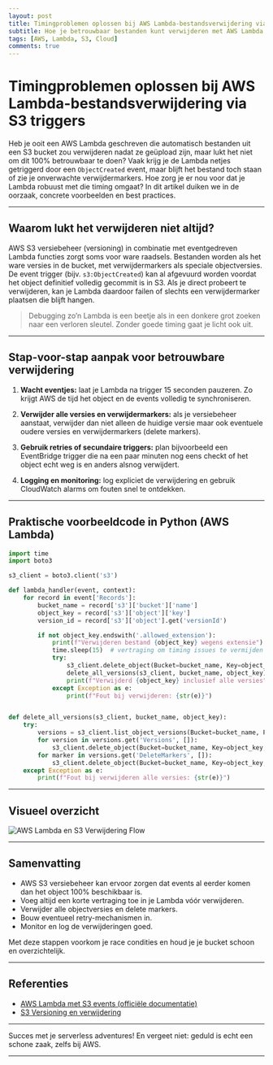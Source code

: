 ```yaml
---
layout: post
title: Timingproblemen oplossen bij AWS Lambda-bestandsverwijdering via S3 triggers
subtitle: Hoe je betrouwbaar bestanden kunt verwijderen met AWS Lambda
tags: [AWS, Lambda, S3, Cloud]
comments: true
---
```


# Timingproblemen oplossen bij AWS Lambda-bestandsverwijdering via S3 triggers

Heb je ooit een AWS Lambda geschreven die automatisch bestanden uit een S3 bucket zou verwijderen nadat ze geüpload zijn, maar lukt het niet om dit 100% betrouwbaar te doen? Vaak krijg je de Lambda netjes getriggerd door een `ObjectCreated` event, maar blijft het bestand toch staan of zie je onverwachte verwijdermarkers. Hoe zorg je er nou voor dat je Lambda robuust met die timing omgaat? In dit artikel duiken we in de oorzaak, concrete voorbeelden en best practices.

---

## Waarom lukt het verwijderen niet altijd?
AWS S3 versiebeheer (versioning) in combinatie met eventgedreven Lambda functies zorgt soms voor ware raadsels. Bestanden worden als het ware versies in de bucket, met verwijdermarkers als speciale objectversies. De event trigger (bijv. `s3:ObjectCreated`) kan al afgevuurd worden voordat het object definitief volledig gecommit is in S3. Als je direct probeert te verwijderen, kan je Lambda daardoor failen of slechts een verwijdermarker plaatsen die blijft hangen.

> Debugging zo’n Lambda is een beetje als in een donkere grot zoeken naar een verloren sleutel. Zonder goede timing gaat je licht ook uit.

---

## Stap-voor-stap aanpak voor betrouwbare verwijdering

1. **Wacht eventjes:** laat je Lambda na trigger 15 seconden pauzeren. Zo krijgt AWS de tijd het object en de events volledig te synchroniseren.

2. **Verwijder alle versies en verwijdermarkers:** als je versiebeheer aanstaat, verwijder dan niet alleen de huidige versie maar ook eventuele oudere versies en verwijdermarkers (delete markers).

3. **Gebruik retries of secundaire triggers:** plan bijvoorbeeld een EventBridge trigger die na een paar minuten nog eens checkt of het object echt weg is en anders alsnog verwijdert.

4. **Logging en monitoring:** log expliciet de verwijdering en gebruik CloudWatch alarms om fouten snel te ontdekken.

---

## Praktische voorbeeldcode in Python (AWS Lambda)

```python
import time
import boto3

s3_client = boto3.client('s3')

def lambda_handler(event, context):
    for record in event['Records']:
        bucket_name = record['s3']['bucket']['name']
        object_key = record['s3']['object']['key']
        version_id = record['s3']['object'].get('versionId')

        if not object_key.endswith('.allowed_extension'):
            print(f"Verwijderen bestand {object_key} wegens extensie")
            time.sleep(15)  # vertraging om timing issues te vermijden
            try:
                s3_client.delete_object(Bucket=bucket_name, Key=object_key, VersionId=version_id)
                delete_all_versions(s3_client, bucket_name, object_key)
                print(f"Verwijderd {object_key} inclusief alle versies")
            except Exception as e:
                print(f"Fout bij verwijderen: {str(e)}")


def delete_all_versions(s3_client, bucket_name, object_key):
    try:
        versions = s3_client.list_object_versions(Bucket=bucket_name, Prefix=object_key)
        for version in versions.get('Versions', []):
            s3_client.delete_object(Bucket=bucket_name, Key=object_key, VersionId=version['VersionId'])
        for marker in versions.get('DeleteMarkers', []):
            s3_client.delete_object(Bucket=bucket_name, Key=object_key, VersionId=marker['VersionId'])
    except Exception as e:
        print(f"Fout bij verwijderen alle versies: {str(e)}")
```

---

## Visueel overzicht

![AWS Lambda en S3 Verwijdering Flow](/images/aws-lambda-s3-deletion.png "Flow diagram van AWS Lambda werkend met S3 objectversies en verwijdering")

---

## Samenvatting

- AWS S3 versiebeheer kan ervoor zorgen dat events al eerder komen dan het object 100% beschikbaar is.
- Voeg altijd een korte vertraging toe in je Lambda vóór verwijderen.
- Verwijder alle objectversies en delete markers.
- Bouw eventueel retry-mechanismen in.
- Monitor en log de verwijderingen goed.

Met deze stappen voorkom je race condities en houd je je bucket schoon en overzichtelijk.

---

## Referenties

- [AWS Lambda met S3 events (officiële documentatie)](https://docs.aws.amazon.com/lambda/latest/dg/with-s3.html)
- [S3 Versioning en verwijdering](https://docs.aws.amazon.com/AmazonS3/latest/userguide/Versioning.html)

---

Succes met je serverless adventures! En vergeet niet: geduld is echt een schone zaak, zelfs bij AWS.

---